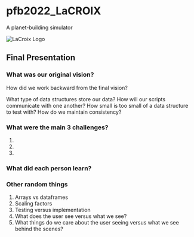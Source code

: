 # pfb2022_LaCROIX
A planet-building simulator

![LaCroix Logo](/CodingPlanetLogo.png)


## Final Presentation

### What was our original vision?

How did we work backward from the final vision?

What type of data structures store our data?
How will our scripts communicate with one another?
How small is too small of a data structure to test with?
How do we maintain consistency?

### What were the main 3 challenges?

1. 
2. 
3. 

### What did each person learn?

### Other random things

1. Arrays vs dataframes
2. Scaling factors
3. Testing versus implementation
4. What does the user see versus what we see?
5. What things do we care about the user seeing versus what we see behind the scenes?

